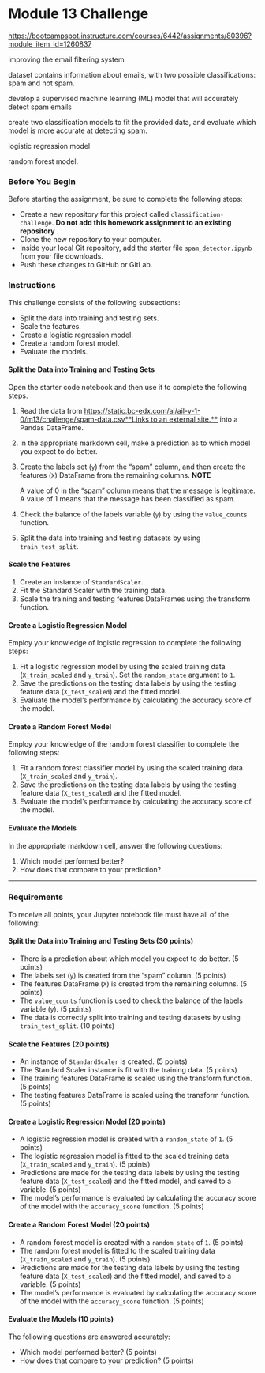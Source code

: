 # Module 13 Challenge


https://bootcampspot.instructure.com/courses/6442/assignments/80396?module_item_id=1260837

improving the email filtering system

dataset contains information about emails, with two possible classifications: spam and not spam.

develop a supervised machine learning (ML) model that will accurately detect spam emails

create two classification models to fit the provided data, and evaluate which model is more accurate at detecting spam.

logistic regression model

random forest model.

### Before You Begin

Before starting the assignment, be sure to complete the following steps:

* Create a new repository for this project called `classification-challenge`.  **Do not add this homework assignment to an existing repository** .
* Clone the new repository to your computer.
* Inside your local Git repository, add the starter file `spam_detector.ipynb` from your file downloads.
* Push these changes to GitHub or GitLab.

### Instructions

This challenge consists of the following subsections:

* Split the data into training and testing sets.
* Scale the features.
* Create a logistic regression model.
* Create a random forest model.
* Evaluate the models.

#### Split the Data into Training and Testing Sets

Open the starter code notebook and then use it to complete the following steps.

1. Read the data from [https://static.bc-edx.com/ai/ail-v-1-0/m13/challenge/spam-data.csv**Links to an external site.**](https://static.bc-edx.com/ai/ail-v-1-0/m13/challenge/spam-data.csv) into a Pandas DataFrame.
2. In the appropriate markdown cell, make a prediction as to which model you expect to do better.
3. Create the labels set (`y`) from the “spam” column, and then create the features (`X`) DataFrame from the remaining columns.
   **NOTE**

   A value of 0 in the “spam” column means that the message is legitimate. A value of 1 means that the message has been classified as spam.
4. Check the balance of the labels variable (`y`) by using the `value_counts` function.
5. Split the data into training and testing datasets by using `train_test_split`.

#### Scale the Features

1. Create an instance of `StandardScaler`.
2. Fit the Standard Scaler with the training data.
3. Scale the training and testing features DataFrames using the transform function.

#### Create a Logistic Regression Model

Employ your knowledge of logistic regression to complete the following steps:

1. Fit a logistic regression model by using the scaled training data (`X_train_scaled` and `y_train`). Set the `random_state` argument to `1`.
2. Save the predictions on the testing data labels by using the testing feature data (`X_test_scaled`) and the fitted model.
3. Evaluate the model’s performance by calculating the accuracy score of the model.

#### Create a Random Forest Model

Employ your knowledge of the random forest classifier to complete the following steps:

1. Fit a random forest classifier model by using the scaled training data (`X_train_scaled` and `y_train`).
2. Save the predictions on the testing data labels by using the testing feature data (`X_test_scaled`) and the fitted model.
3. Evaluate the model’s performance by calculating the accuracy score of the model.

#### Evaluate the Models

In the appropriate markdown cell, answer the following questions:

1. Which model performed better?
2. How does that compare to your prediction?

---

### Requirements

To receive all points, your Jupyter notebook file must have all of the following:

#### Split the Data into Training and Testing Sets (30 points)

* There is a prediction about which model you expect to do better. (5 points)
* The labels set (`y`) is created from the “spam” column. (5 points)
* The features DataFrame (`X`) is created from the remaining columns. (5 points)
* The `value_counts` function is used to check the balance of the labels variable (`y`). (5 points)
* The data is correctly split into training and testing datasets by using `train_test_split`. (10 points)

#### Scale the Features (20 points)

* An instance of `StandardScaler` is created. (5 points)
* The Standard Scaler instance is fit with the training data. (5 points)
* The training features DataFrame is scaled using the transform function. (5 points)
* The testing features DataFrame is scaled using the transform function. (5 points)

#### Create a Logistic Regression Model (20 points)

* A logistic regression model is created with a `random_state` of `1`. (5 points)
* The logistic regression model is fitted to the scaled training data (`X_train_scaled` and `y_train`). (5 points)
* Predictions are made for the testing data labels by using the testing feature data (`X_test_scaled`) and the fitted model, and saved to a variable. (5 points)
* The model’s performance is evaluated by calculating the accuracy score of the model with the `accuracy_score` function. (5 points)

#### Create a Random Forest Model (20 points)

* A random forest model is created with a `random_state` of `1`. (5 points)
* The random forest model is fitted to the scaled training data (`X_train_scaled` and `y_train`). (5 points)
* Predictions are made for the testing data labels by using the testing feature data (`X_test_scaled`) and the fitted model, and saved to a variable. (5 points)
* The model’s performance is evaluated by calculating the accuracy score of the model with the `accuracy_score` function. (5 points)

#### Evaluate the Models (10 points)

The following questions are answered accurately:

* Which model performed better? (5 points)
* How does that compare to your prediction? (5 points)
